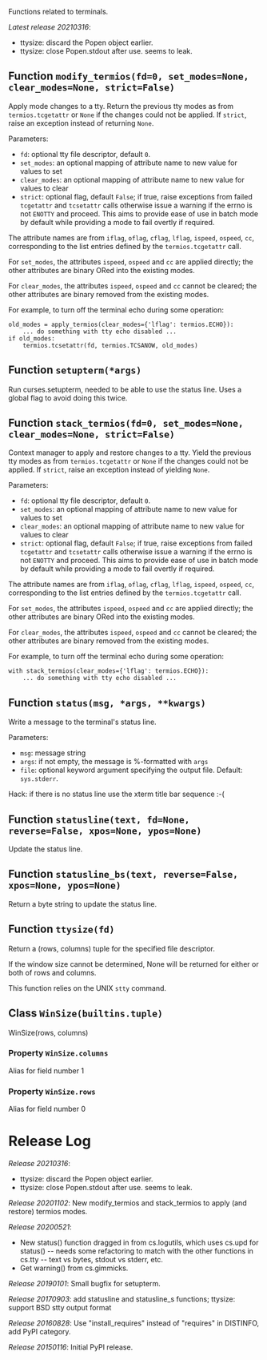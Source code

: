 Functions related to terminals.

*Latest release 20210316*:
* ttysize: discard the Popen object earlier.
* ttysize: close Popen.stdout after use. seems to leak.

## Function `modify_termios(fd=0, set_modes=None, clear_modes=None, strict=False)`

Apply mode changes to a tty.
Return the previous tty modes as from `termios.tcgetattr`
or `None` if the changes could not be applied.
If `strict`, raise an exception instead of returning `None`.

Parameters:
* `fd`: optional tty file descriptor, default `0`.
* `set_modes`: an optional  mapping of attribute name to new value
  for values to set
* `clear_modes`: an optional  mapping of attribute name to new value
  for values to clear
* `strict`: optional flag, default `False`;
  if true, raise exceptions from failed `tcgetattr` and `tcsetattr` calls
  otherwise issue a warning if the errno is not `ENOTTY` and proceed.
  This aims to provide ease of use in batch mode by default
  while providing a mode to fail overtly if required.

The attribute names are from
`iflag`, `oflag`, `cflag`, `lflag`, `ispeed`, `ospeed`, `cc`,
corresponding to the list entries defined by the `termios.tcgetattr`
call.

For `set_modes`, the attributes `ispeed`, `ospeed` and `cc`
are applied directly;
the other attributes are binary ORed into the existing modes.

For `clear_modes`, the attributes `ispeed`, `ospeed` and `cc`
cannot be cleared;
the other attributes are binary removed from the existing modes.

For example, to turn off the terminal echo during some operation:

    old_modes = apply_termios(clear_modes={'lflag': termios.ECHO}):
        ... do something with tty echo disabled ...
    if old_modes:
        termios.tcsetattr(fd, termios.TCSANOW, old_modes)

## Function `setupterm(*args)`

Run curses.setupterm, needed to be able to use the status line.
Uses a global flag to avoid doing this twice.

## Function `stack_termios(fd=0, set_modes=None, clear_modes=None, strict=False)`

Context manager to apply and restore changes to a tty.
Yield the previous tty modes as from `termios.tcgetattr`
or `None` if the changes could not be applied.
If `strict`, raise an exception instead of yielding `None`.

Parameters:
* `fd`: optional tty file descriptor, default `0`.
* `set_modes`: an optional  mapping of attribute name to new value
  for values to set
* `clear_modes`: an optional  mapping of attribute name to new value
  for values to clear
* `strict`: optional flag, default `False`;
  if true, raise exceptions from failed `tcgetattr` and `tcsetattr` calls
  otherwise issue a warning if the errno is not `ENOTTY` and proceed.
  This aims to provide ease of use in batch mode by default
  while providing a mode to fail overtly if required.

The attribute names are from
`iflag`, `oflag`, `cflag`, `lflag`, `ispeed`, `ospeed`, `cc`,
corresponding to the list entries defined by the `termios.tcgetattr`
call.

For `set_modes`, the attributes `ispeed`, `ospeed` and `cc`
are applied directly;
the other attributes are binary ORed into the existing modes.

For `clear_modes`, the attributes `ispeed`, `ospeed` and `cc`
cannot be cleared;
the other attributes are binary removed from the existing modes.

For example, to turn off the terminal echo during some operation:

    with stack_termios(clear_modes={'lflag': termios.ECHO}):
        ... do something with tty echo disabled ...

## Function `status(msg, *args, **kwargs)`

Write a message to the terminal's status line.

Parameters:
* `msg`: message string
* `args`: if not empty, the message is %-formatted with `args`
* `file`: optional keyword argument specifying the output file.
  Default: `sys.stderr`.

Hack: if there is no status line use the xterm title bar sequence :-(

## Function `statusline(text, fd=None, reverse=False, xpos=None, ypos=None)`

Update the status line.

## Function `statusline_bs(text, reverse=False, xpos=None, ypos=None)`

Return a byte string to update the status line.

## Function `ttysize(fd)`

Return a (rows, columns) tuple for the specified file descriptor.

If the window size cannot be determined, None will be returned
for either or both of rows and columns.

This function relies on the UNIX `stty` command.

## Class `WinSize(builtins.tuple)`

WinSize(rows, columns)

### Property `WinSize.columns`

Alias for field number 1

### Property `WinSize.rows`

Alias for field number 0

# Release Log



*Release 20210316*:
* ttysize: discard the Popen object earlier.
* ttysize: close Popen.stdout after use. seems to leak.

*Release 20201102*:
New modify_termios and stack_termios to apply (and restore) termios modes.

*Release 20200521*:
* New status() function dragged in from cs.logutils, which uses cs.upd for status() -- needs some refactoring to match with the other functions in cs.tty -- text vs bytes, stdout vs stderr, etc.
* Get warning() from cs.gimmicks.

*Release 20190101*:
Small bugfix for setupterm.

*Release 20170903*:
add statusline and statusline_s functions; ttysize: support BSD stty output format

*Release 20160828*:
Use "install_requires" instead of "requires" in DISTINFO, add PyPI category.

*Release 20150116*:
Initial PyPI release.
